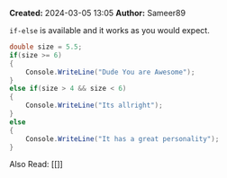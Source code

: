 **Created:** 2024-03-05 13:05
**Author:** Sameer89

`if-else` is available and it works as you would expect.

```csharp
double size = 5.5;
if(size >= 6)
{
    Console.WriteLine("Dude You are Awesome");
}
else if(size > 4 && size < 6)
{
    Console.WriteLine("Its allright");
}
else
{
    Console.WriteLine("It has a great personality");
}
```

Also Read: [[]]